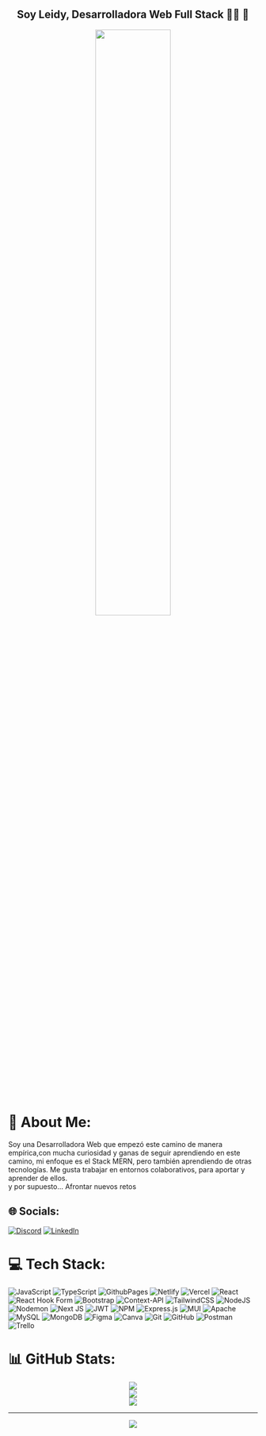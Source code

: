 <div align= "center"> 
<h2 align="center">Soy Leidy, Desarrolladora Web Full Stack  👨‍💻 🚀</h2>
<img src="https://rishavanand.github.io/static/images/greetings.gif" align="center" style="width: 55%" />
</div>  

# 💫 About Me:
Soy una Desarrolladora Web que empezó este camino de manera empírica,con mucha curiosidad y ganas de seguir aprendiendo en este camino, mi enfoque es el Stack MERN, pero también aprendiendo de otras tecnologías. Me gusta trabajar en entornos colaborativos, para aportar y aprender de ellos. <br>y por supuesto... Afrontar nuevos retos


## 🌐 Socials:
[![Discord](https://img.shields.io/badge/Discord-%237289DA.svg?logo=discord&logoColor=white)](https://discord.gg/leidyriv) [![LinkedIn](https://img.shields.io/badge/LinkedIn-%230077B5.svg?logo=linkedin&logoColor=white)](https://linkedin.com/in/leidy-caterin-rivera-f) 

# 💻 Tech Stack:
![JavaScript](https://img.shields.io/badge/javascript-%23323330.svg?style=for-the-badge&logo=javascript&logoColor=%23F7DF1E) ![TypeScript](https://img.shields.io/badge/typescript-%23007ACC.svg?style=for-the-badge&logo=typescript&logoColor=white) ![GithubPages](https://img.shields.io/badge/github%20pages-121013?style=for-the-badge&logo=github&logoColor=white) ![Netlify](https://img.shields.io/badge/netlify-%23000000.svg?style=for-the-badge&logo=netlify&logoColor=#00C7B7) ![Vercel](https://img.shields.io/badge/vercel-%23000000.svg?style=for-the-badge&logo=vercel&logoColor=white) ![React](https://img.shields.io/badge/react-%2320232a.svg?style=for-the-badge&logo=react&logoColor=%2361DAFB) ![React Hook Form](https://img.shields.io/badge/React%20Hook%20Form-%23EC5990.svg?style=for-the-badge&logo=reacthookform&logoColor=white) ![Bootstrap](https://img.shields.io/badge/bootstrap-%238511FA.svg?style=for-the-badge&logo=bootstrap&logoColor=white) ![Context-API](https://img.shields.io/badge/Context--Api-000000?style=for-the-badge&logo=react) ![TailwindCSS](https://img.shields.io/badge/tailwindcss-%2338B2AC.svg?style=for-the-badge&logo=tailwind-css&logoColor=white) ![NodeJS](https://img.shields.io/badge/node.js-6DA55F?style=for-the-badge&logo=node.js&logoColor=white) ![Nodemon](https://img.shields.io/badge/NODEMON-%23323330.svg?style=for-the-badge&logo=nodemon&logoColor=%BBDEAD) ![Next JS](https://img.shields.io/badge/Next-black?style=for-the-badge&logo=next.js&logoColor=white) ![JWT](https://img.shields.io/badge/JWT-black?style=for-the-badge&logo=JSON%20web%20tokens) ![NPM](https://img.shields.io/badge/NPM-%23CB3837.svg?style=for-the-badge&logo=npm&logoColor=white) ![Express.js](https://img.shields.io/badge/express.js-%23404d59.svg?style=for-the-badge&logo=express&logoColor=%2361DAFB) ![MUI](https://img.shields.io/badge/MUI-%230081CB.svg?style=for-the-badge&logo=mui&logoColor=white) ![Apache](https://img.shields.io/badge/apache-%23D42029.svg?style=for-the-badge&logo=apache&logoColor=white) ![MySQL](https://img.shields.io/badge/mysql-4479A1.svg?style=for-the-badge&logo=mysql&logoColor=white) ![MongoDB](https://img.shields.io/badge/MongoDB-%234ea94b.svg?style=for-the-badge&logo=mongodb&logoColor=white) ![Figma](https://img.shields.io/badge/figma-%23F24E1E.svg?style=for-the-badge&logo=figma&logoColor=white) ![Canva](https://img.shields.io/badge/Canva-%2300C4CC.svg?style=for-the-badge&logo=Canva&logoColor=white) ![Git](https://img.shields.io/badge/git-%23F05033.svg?style=for-the-badge&logo=git&logoColor=white) ![GitHub](https://img.shields.io/badge/github-%23121011.svg?style=for-the-badge&logo=github&logoColor=white) ![Postman](https://img.shields.io/badge/Postman-FF6C37?style=for-the-badge&logo=postman&logoColor=white) ![Trello](https://img.shields.io/badge/Trello-%23026AA7.svg?style=for-the-badge&logo=Trello&logoColor=white)
# 📊 GitHub Stats:

<div align="center">
     
![](https://github-readme-stats.vercel.app/api?username=Ladyriv&theme=calm&hide_border=false&include_all_commits=false&count_private=false)<br/>
![](https://github-readme-streak-stats.herokuapp.com/?user=Ladyriv&theme=calm&hide_border=false)<br/>
![](https://github-readme-stats.vercel.app/api/top-langs/?username=Ladyriv&theme=calm&hide_border=false&include_all_commits=false&count_private=false&layout=compact)

---
[![](https://visitcount.itsvg.in/api?id=Ladyriv&icon=0&color=0)](https://visitcount.itsvg.in)

</div>



 
  
  


  









